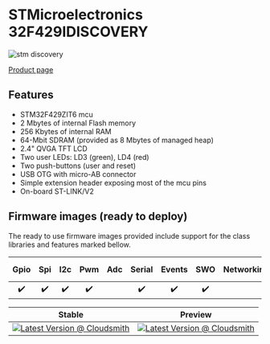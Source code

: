 # STMicroelectronics 32F429IDISCOVERY

![stm discovery](../../images/reference-targets/stm32f429i-disco.jpg)

[Product page](http://www.st.com/en/evaluation-tools/32f429idiscovery.html)

## Features

- STM32F429ZIT6 mcu
- 2 Mbytes of internal Flash memory
- 256 Kbytes of internal RAM
- 64-Mbit SDRAM (provided as 8 Mbytes of managed heap)
- 2.4" QVGA TFT LCD
- Two user LEDs: LD3 (green), LD4 (red)
- Two push-buttons (user and reset)
- USB OTG with micro-AB connector
- Simple extension header exposing most of the mcu pins
- On-board ST-LINK/V2

## Firmware images (ready to deploy)

The ready to use firmware images provided include support for the class libraries and features marked bellow.

| Gpio | Spi | I2c | Pwm | Adc | Serial | Events | SWO | Networking | Large Heap |
|:---:|:---:|:---:|:---:|:---:|:---:|:---:|:---:|:---:|:---:|
| :heavy_check_mark: | :heavy_check_mark: | :heavy_check_mark: | :heavy_check_mark: | | :heavy_check_mark: | :heavy_check_mark: | :heavy_check_mark: | | :heavy_check_mark: |

| Stable | Preview |
|---|---|
| [![Latest Version @ Cloudsmith](https://api-prd.cloudsmith.io/v1/badges/version/net-nanoframework/nanoframework-images/raw/ST_STM32F429I_DISCOVERY/latest/x/?render=true)](https://cloudsmith.io/~net-nanoframework/repos/nanoframework-images/packages/detail/raw/ST_STM32F429I_DISCOVERY/latest/) | [![Latest Version @ Cloudsmith](https://api-prd.cloudsmith.io/v1/badges/version/net-nanoframework/nanoframework-images-dev/raw/ST_STM32F429I_DISCOVERY/latest/x/?render=true)](https://cloudsmith.io/~net-nanoframework/repos/nanoframework-images-dev/packages/detail/raw/ST_STM32F429I_DISCOVERY/latest/) |

